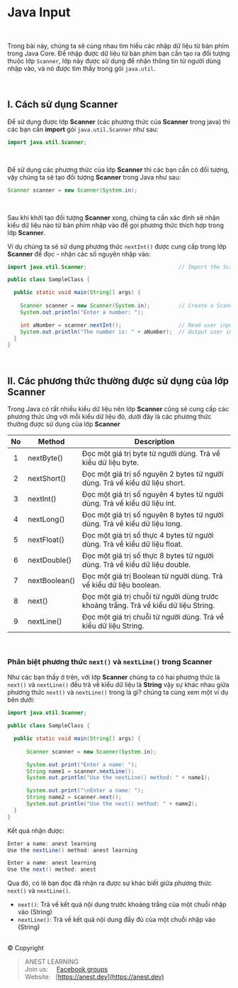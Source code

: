 # Java Input

<br />

Trong bài này, chúng ta sẽ cùng nhau tìm hiểu các nhập dữ liệu từ bàn phím trong Java Core. Để nhập được dữ liệu từ bàn phím bạn cần tạo ra đối tượng thuộc lớp `Scanner`, lớp này được sử dụng để nhận thông tin từ người dùng nhập vào, và nó được tìm thấy trong gói `java.util`.

<br />

## I. Cách sử dụng Scanner

Để sử dụng được lớp **Scanner** (các phương thức của **Scanner** trong java) thì các bạn cần **import** gói `java.util.Scanner` như sau:
```java
import java.util.Scanner;
```

<br />

Để sử dụng các phương thức của lớp **Scanner** thì các bạn cần có đối tượng, vậy chúng ta sẽ tạo đối tượng **Scanner** trong Java như sau:
```java
Scanner scanner = new Scanner(System.in);
```

<br />

Sau khi khởi tạo đối tượng **Scanner** xong, chúng ta cần xác định sẽ nhận kiểu dữ liệu nào từ bàn phím nhập vào để gọi phương thức thích hợp trong lớp **Scanner**.

Ví dụ chúng ta sẽ sử dụng phương thức `nextInt()` được cung cấp trong lớp **Scanner** để đọc - nhận các số nguyên nhập vào:
```java
import java.util.Scanner;                             // Import the Scanner class

public class SampleClass {

  public static void main(String[] args) {
  
    Scanner scanner = new Scanner(System.in);         // Create a Scanner object
    System.out.println("Enter a number: ");

    int aNumber = scanner.nextInt();                  // Read user input
    System.out.println("The number is: " + aNumber);  // Output user input 
  }
}
```

<br />

## II. Các phương thức thường được sử dụng của lớp Scanner

Trong Java có rất nhiều kiểu dữ liệu nên lớp **Scanner** cũng sẽ cung cấp các phương thức ứng với mỗi kiểu dữ liệu đó, dưới đây là các phương thức thường được sử dụng của lớp **Scanner**

| No | Method | Description |
|:--:|--------|-------------|
|  1 | nextByte()    | Đọc một giá trị byte từ người dùng. Trả về kiểu dữ liệu byte. |
|  2 | nextShort()   | Đọc một giá trị số nguyên 2 bytes từ người dùng. Trả về kiểu dữ liệu short. |
|  3 | nextInt()	   | Đọc một giá trị số nguyên 4 bytes từ người dùng. Trả về kiểu dữ liệu int. |
|  4 | nextLong()	   | Đọc một giá trị số nguyên 8 bytes từ người dùng. Trả về kiểu dữ liệu long. |
|  5 | nextFloat()	 | Đọc một giá trị số thực 4 bytes từ người dùng. Trả về kiểu dữ liệu float. |
|  6 | nextDouble()	 | Đọc một giá trị số thực 8 bytes từ người dùng. Trả về kiểu dữ liệu double. |
|  7 | nextBoolean() | Đọc một giá trị Boolean từ người dùng. Trả về kiểu dữ liệu boolean. |
|  8 | next()	       | Đọc một giá trị chuỗi từ người dùng trước khoảng trắng. Trả về kiểu dữ liệu String. |
|  9 | nextLine()	   | Đọc một giá trị chuỗi từ người dùng. Trả về kiểu dữ liệu String. |

<br />

### Phân biệt phương thức `next()` và `nextLine()` trong Scanner

Như các bạn thấy ở trên, với lớp **Scanner** chúng ta có hai phương thức là `next()` và `nextLine()` đều trả về kiểu dữ liệu là **String** vậy sự khác nhau giữa phương thức `next()` và `nextLine()` trong là gì? chúng ta cùng xem một ví dụ bên dưới:

```java
import java.util.Scanner;

public class SampleClass {

  public static void main(String[] args) {
  
      Scanner scanner = new Scanner(System.in);

      System.out.print("Enter a name: ");
      String name1 = scanner.nextLine();
      System.out.println("Use the nextLine() method: " + name1);

      System.out.print("\nEnter a name: ");
      String name2 = scanner.next();
      System.out.println("Use the next() method: " + name2);
  }
}
```
Kết quả nhận được:
```java
Enter a name: anest learning
Use the nextLine() method: anest learning

Enter a name: anest learning
Use the next() method: anest
```

Qua đó, có lẽ bạn đọc đã nhận ra được sự khác biết giữa phương thức `next()` và `nextLine()`.

- `next()`: Trả về kết quả nội dung trước khoảng trắng của một chuỗi nhập vào (String)
- `nextLine()`: Trả về kết quả nội dung đầy đủ của một chuỗi nhập vào (String)

##  

© Copyright
> ANEST LEARNING  
> Join us: &nbsp;&nbsp;&nbsp; [Facebook groups](https://www.facebook.com/groups/anest.learning/)  
> Website: &nbsp; [https://anest.dev](https://anest.dev)  

